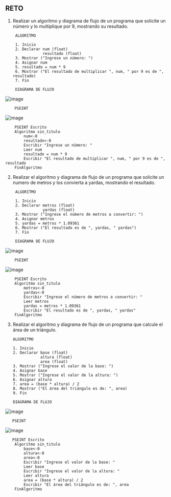 ## RETO
1. Realizar un algoritmo y diagrama de flujo de un programa que solicite un número y lo multiplique por 9, mostrando su resultado.

        ALGORITMO
        
        1. Inicio
        2. Declarar num (float)
                    resultado (float)
        3. Mostrar ("Ingrese un número: ")
        4. Asignar num
        5. resultado = num * 9
        6. Mostrar ("El resultado de multiplicar ", num, " por 9 es de ", resultado)
        7. Fin
    
        DIAGRAMA DE FLUJO
        
![image](https://user-images.githubusercontent.com/113545645/191577817-e64a0e6e-4926-4673-bb54-586bf659be35.png)

        PSEINT
![image](https://user-images.githubusercontent.com/113545645/191581359-376c7c35-5036-4d65-8b3a-2ab6ee6e5add.png)

        PSEINT Escrito
        Algoritmo sin_titulo
	        num<-0
	        resultado<-0
	        Escribir "Ingrese un número: "
	        Leer num
	        resultado = num * 9
	        Escribir "El resultado de multiplicar ", num, " por 9 es de ", resultado
        FinAlgoritmo

2. Realizar el algoritmo y diagrama de flujo de un programa que solicite un numero de metros y los convierta a yardas, mostrando el resultado.
      
        ALGORITMO
        
        1. Inicio
        2. Declarar metros (float)
                    yardas (float)
        3. Mostrar ("Ingrese el número de metros a convertir: ")
        4. Asignar metros
        5. yardas = metros * 1.09361
        6. Mostrar ("El resultado es de ", yardas, " yardas")
        7. Fin
        
        DIAGRAMA DE FLUJO
![image](https://user-images.githubusercontent.com/113545645/191580516-c89cbf11-8561-477d-9379-ff40693417f5.png)

        PSEINT
![image](https://user-images.githubusercontent.com/113545645/191581199-759e6619-8d79-4175-8fb5-048c52cc5dc6.png)

        PSEINT Escrito
        Algoritmo sin_titulo
	        metros<-0
	        yardas<-0
	        Escribir "Ingrese el número de metros a convertir: "
	        Leer metros
	        yardas = metros * 1.09361
	        Escribir "El resultado es de ", yardas, " yardas"
        FinAlgoritmo

3. Realizar el algoritmo y diagrama de flujo de un programa que calcule el área de un triángulo.

       ALGORITMO
       
       1. Inicio
       2. Declarar base (float)
                   altura (float)
                   area (float)
       3. Mostrar ("Ingrese el valor de la base: ")
       4. Asignar base
       5. Mostrar ("Ingrese el valor de la altura: ")
       6. Asignar altura
       7. area = (base * altura) / 2
       8. Mostrar ("El área del triángulo es de: ", area)
       9. Fin

       DIAGRAMA DE FLUJO
![image](https://user-images.githubusercontent.com/113545645/191582876-04c3e725-3f99-4c08-b9ba-1f5378eba391.png)
       
       PSEINT
![image](https://user-images.githubusercontent.com/113545645/191582210-d8146191-6482-4aad-8a27-8f78d013afc6.png)

       PSEINT Escrito
        Algoritmo sin_titulo
	        base<-0
	        altura<-0
	        area<-0
	        Escribir "Ingrese el valor de la base: "
	        Leer base
	        Escribir "Ingrese el valor de la altura: "
	        Leer altura
	        area = (base * altura) / 2
	        Escribir "El área del triángulo es de: ", area
        FinAlgoritmo
